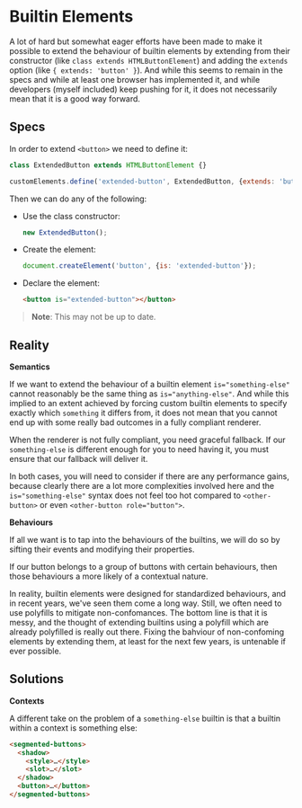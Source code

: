 # Builtin Elements

A lot of hard but somewhat eager efforts have been made to make it possible to extend the behaviour of builtin elements by extending from their constructor (like `class extends HTMLButtonElement`) and adding the `extends` option (like `{ extends: 'button' }`). And while this seems to remain in the specs and while at least one browser has implemented it, and while developers (myself included) keep pushing for it, it does not necessarily mean that it is a good way forward.

## Specs

In order to extend `<button>` we need to define it:

```js
class ExtendedButton extends HTMLButtonElement {}

customElements.define('extended-button', ExtendedButton, {extends: 'button'});
```

Then we can do any of the following:

  - Use the class constructor:
    ```js
    new ExtendedButton();
    ```
  - Create the element:
    ```js
    document.createElement('button', {is: 'extended-button'});
    ```
  - Declare the element:
    ```html
    <button is="extended-button"></button>
    ```

> **Note**: This may not be up to date.

## Reality

**Semantics**

If we want to extend the behaviour of a builtin element `is="something-else"` cannot reasonably be the same thing as `is="anything-else"`. And while this implied to an extent achieved by forcing custom builtin elements to specify exactly which `something` it differs from, it does not mean that you cannot end up with some really bad outcomes in a fully compliant renderer.

When the renderer is not fully compliant, you need graceful fallback. If our `something-else` is different enough for you to need having it, you must ensure that our fallback will deliver it.

In both cases, you will need to consider if there are any performance gains, because clearly there are a lot more complexities involved here and the `is="something-else"` syntax does not feel too hot compared to `<other-button>` or even `<other-button role="button">`.

**Behaviours**

If all we want is to tap into the behaviours of the builtins, we will do so by sifting their events and modifying their properties.

If our button belongs to a group of buttons with certain behaviours, then those behaviours a more likely of a contextual nature.

In reality, builtin elements were designed for standardized behaviours, and in recent years, we've seen them come a long way. Still, we often need to use polyfills to mitigate non-confomances. The bottom line is that it is messy, and the thought of extending builtins using a polyfill which are already polyfilled is really out there. Fixing the bahviour of non-confoming elements by extending them, at least for the next few years, is untenable if ever possible.

## Solutions

**Contexts**

A different take on the problem of a `something-else` builtin is that a builtin within a context is something else:

```html
<segmented-buttons>
  <shadow>
    <style>…</style>
    <slot>…</slot>
  </shadow>
  <button>…</button>
</segmented-buttons>
```
